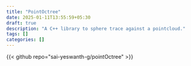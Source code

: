 ```yaml
---
title: "PointOctree"
date: 2025-01-11T13:55:59+05:30
draft: true
description: "A C++ library to sphere trace against a pointcloud."
tags: []
categories: []
---
```


{{< github repo="sai-yeswanth-g/pointOctree" >}}
